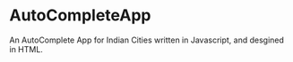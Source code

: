 # AutoCompleteApp
An AutoComplete App for Indian Cities written in Javascript, and desgined in HTML. 
